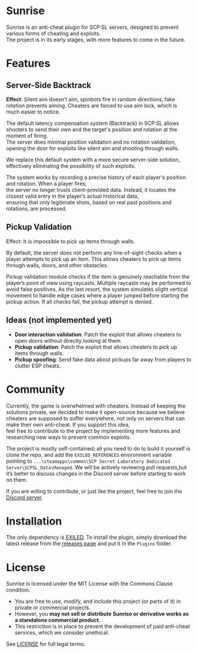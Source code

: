 # Sunrise

Sunrise is an anti-cheat plugin for SCP:SL servers, designed to prevent various forms of cheating and exploits.  
The project is in its early stages, with more features to come in the future.

# Features

## Server-Side Backtrack

**Effect**: Silent aim doesn't aim, spinbots fire in random directions, fake rotation prevents aiming.
Cheaters are forced to use aim lock, which is much easier to notice.

The default latency compensation system (Backtrack) in SCP:SL allows shooters to send their own and the target's position and rotation at the moment of firing.  
The server does minimal position validation and no rotation validation, opening the door for exploits like silent aim and shooting through walls.

We replace this default system with a more secure server-side solution, effectively eliminating the possibility of such exploits.

The system works by recording a precise history of each player's position and rotation. When a player fires,  
the server no longer trusts client-provided data. Instead, it locates the closest valid entry in the player’s actual historical data,  
ensuring that only legitimate shots, based on real past positions and rotations, are processed.

## Pickup Validation

Effect: It is impossible to pick up items through walls.

By default, the server does not perform any line-of-sight checks when a player attempts to pick up an item.
This allows cheaters to pick up items through walls, doors, and other obstacles.

Pickup validation module checks if the item is genuinely reachable from the player’s point of view using raycasts. 
Multiple raycasts may be performed to avoid false positives.
As the last resort, the system simulates slight vertical movement to handle edge cases where a player jumped before starting the pickup action.
If all checks fail, the pickup attempt is denied.

## Ideas (not implemented yet)

- **Door interaction validation**: Patch the exploit that allows cheaters to open doors without directly looking at them.
- **Pickup validation**: Patch the exploit that allows cheaters to pick up items through walls.
- **Pickup spoofing**: Send fake data about pickups far away from players to clutter ESP cheats.

# Community

Currently, the game is overwhelmed with cheaters. Instead of keeping the solutions private, we decided to make it open-source because we believe  
cheaters are supposed to suffer everywhere, not only on servers that can make their own anti-cheat. If you support this idea,  
feel free to contribute to the project by implementing more features and researching new ways to prevent common exploits.

The project is mostly self-contained; all you need to do to build it yourself is clone the repo, 
and add the `EXILED_REFERENCES` environment variable pointing to `...\steamapps\common\SCP Secret Laboratory Dedicated Server\SCPSL_Data\Managed`.
We will be actively reviewing pull requests,but it’s better to discuss changes in the Discord server before starting to work on them.

If you are willing to contribute, or just like the project, feel free to join the [Discord server](https://discord.gg/9nAaRVNCq3).

# Installation

The only dependency is [EXILED](https://github.com/ExMod-Team/EXILED). To install the plugin, simply download the  
latest release from the [releases page](https://github.com/Banalny-Banan/Sunrise/releases) and put it in the `Plugins` folder.

# License

Sunrise is licensed under the MIT License with the Commons Clause condition.

- You are free to use, modify, and include this project (or parts of it) in private or commercial projects.
- However, you **may not sell or distribute Sunrise or derivative works as a standalone commercial product**.
- This restriction is in place to prevent the development of paid anti-cheat services, which we consider unethical.

See [LICENSE](./LICENSE) for full legal terms.